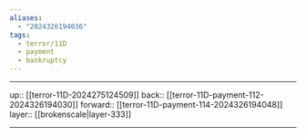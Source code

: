```yaml
---
aliases:
  - "2024326194036"
tags:
  - terror/11D
  - payment
  - bankruptcy
---
```




***

up:: [[terror-11D-2024275124509]]
back:: [[terror-11D-payment-112-2024326194030]]
forward:: [[terror-11D-payment-114-2024326194048]]
layer:: [[brokenscale|layer-333]]

***
